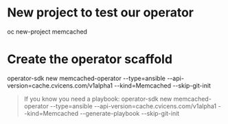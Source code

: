 # New project to test our operator
oc new-project memcached

# Create the operator scaffold
operator-sdk new memcached-operator --type=ansible --api-version=cache.cvicens.com/v1alpha1 --kind=Memcached --skip-git-init

> If you know you need a playbook: operator-sdk new memcached-operator --type=ansible --api-version=cache.cvicens.com/v1alpha1 --kind=Memcached --generate-playbook  --skip-git-init

